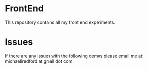 # FrontEnd
This repository contains all my front end experiments.
 
 # Issues

 If there are any issues with the following demos please email me at: michaeliredford at gmail dot com.
 
